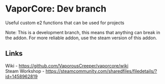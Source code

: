 # VaporCore: Dev branch
Useful custom e2 functions that can be used for projects

Note: This is a development branch, this means that anything can break in the addon. For more reliable addon, use the steam version of this addon.

## Links
Wiki - https://github.com/VaporousCreeper/vaporcore/wiki
<br>Steam Workshop - https://steamcommunity.com/sharedfiles/filedetails/?id=1458962819
